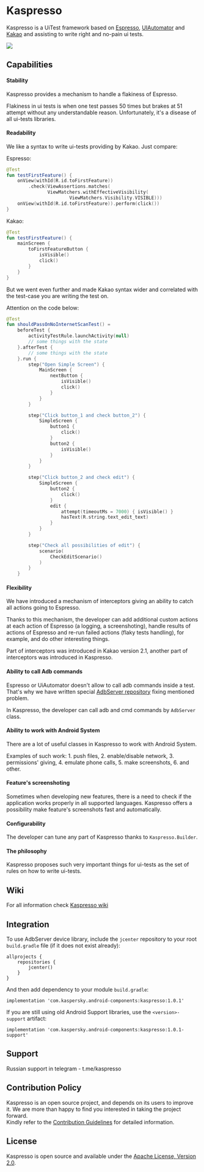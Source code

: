 # Kaspresso

Kaspresso is a UiTest framework based on [Espresso](https://developer.android.com/training/testing/espresso), 
[UIAutomator](https://developer.android.com/training/testing/ui-automator) and 
[Kakao](https://github.com/agoda-com/Kakao) and assisting to write right and no-pain ui tests.

![](https://habrastorage.org/webt/dw/jh/9k/dwjh9kypjl637kxj8tiaxwjvtp0.png)

## Capabilities

#### Stability 

Kaspresso provides a mechanism to handle a flakiness of Espresso. 

Flakiness in ui tests is when one test passes 50 times but brakes at 51 attempt without any understandable reason. 
Unfortunately, it's a disease of all ui-tests libraries.  
#### Readability

We like a syntax to write ui-tests providing by Kakao. Just compare: 

Espresso:
```kotlin
@Test
fun testFirstFeature() {
    onView(withId(R.id.toFirstFeature))
        .check(ViewAssertions.matches(
               ViewMatchers.withEffectiveVisibility(
                       ViewMatchers.Visibility.VISIBLE)))
    onView(withId(R.id.toFirstFeature)).perform(click())
}
```
Kakao:
```kotlin
@Test
fun testFirstFeature() {
    mainScreen {
        toFirstFeatureButton {
            isVisible()
            click()
        }
    }
}
```
But we went even further and made Kakao syntax wider and correlated with the test-case you are writing the test on. 

Attention on the code below:
```kotlin
@Test
fun shouldPassOnNoInternetScanTest() =
    beforeTest {
        activityTestRule.launchActivity(null)
        // some things with the state
    }.afterTest {
        // some things with the state
    }.run {
        step("Open Simple Screen") {
            MainScreen {
                nextButton {
                    isVisible()
                    click()
                }
            }
        }

        step("Click button_1 and check button_2") {
            SimpleScreen {
                button1 {
                    click()
                }
                button2 {
                    isVisible()
                }
            }
        }

        step("Click button_2 and check edit") {
            SimpleScreen {
                button2 {
                    click()
                }
                edit {
                    attempt(timeoutMs = 7000) { isVisible() }
                    hasText(R.string.text_edit_text)
                }
            }
        }

        step("Check all possibilities of edit") {
            scenario(
                CheckEditScenario()
            )
        }
    }
```
#### Flexibility

We have introduced a mechanism of interceptors giving an ability to catch all actions going to Espresso. 

Thanks to this mechanism, the developer can add additional custom actions at each action of Espresso (a logging, a screenshoting), 
handle results of actions of Espresso and re-run failed actions (flaky tests handling), for example, and do other interesting things. 

Part of interceptors was introduced in Kakao version 2.1, another part of interceptors was introduced in Kaspresso.
#### Ability to call Adb commands

Espresso or UiAutomator doesn't allow to call adb commands inside a test. 
That's why we have written special [AdbServer repository](https://github.com/KasperskyLab/AdbServer) fixing mentioned problem. 

In Kaspresso, the developer can call adb and cmd commands by ```AdbServer``` class.  
#### Ability to work with Android System

There are a lot of useful classes in Kaspresso to work with Android System. 

Examples of such work: 
    1. push files, 
    2. enable/disable network, 
    3. permissions' giving, 
    4. emulate phone calls, 
    5. make screenshots,
    6. and other.
#### Feature's screenshoting

Sometimes when developing new features, there is a need to check if the application works properly in all supported languages.
Kaspresso offers a possibility make feature's screenshots fast and automatically. 
#### Configurability

The developer can tune any part of Kaspresso thanks to ```Kaspresso.Builder```.
#### The philosophy

Kaspresso proposes such very important things for ui-tests as the set of rules on how to write ui-tests.

## Wiki
For all information check [Kaspresso wiki](https://github.com/KasperskyLab/Kaspresso/blob/master/wiki/00.%20Home.md)

## Integration

To use AdbServer device library, include the `jcenter` repository to your root `build.gradle` file (if it does not exist already):

```
allprojects {
    repositories {
        jcenter()
    }
}
```

And then add dependency to your module `build.gradle`:

```
implementation 'com.kaspersky.android-components:kaspresso:1.0.1'
```

If you are still using old Android Support libraries, use the `<version>-support` artifact:

```
implementation 'com.kaspersky.android-components:kaspresso:1.0.1-support'
```

## Support
Russian support in telegram - t.me/kaspresso

## Contribution Policy
Kaspresso is an open source project, and depends on its users to improve it. We are more than happy to find you interested in taking the project forward. <br>
Kindly refer to the [Contribution Guidelines](https://github.com/KasperskyLab/Kaspresso/blob/master/CONTRIBUTING.md) for detailed information. <br>

## License
Kaspresso is open source and available under the [Apache License, Version 2.0](https://github.com/KasperskyLab/Kaspresso/blob/master/LICENSE).
